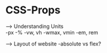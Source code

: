 # CSS-Props

--> Understanding Units<br>
      -px
      -%
      -vw, vh
      -wmax, vmin
      -em, rem

--> Layout of website
      -absolute vs flex?
